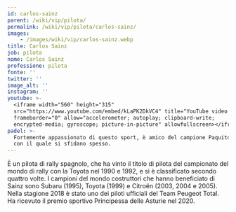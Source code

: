 ```yaml
---
id: carlos-sainz
parent: /wiki/vip/pilota/
permalink: /wiki/vip/pilota/carlos-sainz/
images:
    - /images/wiki/vip/carlos-sainz.webp
title: Carlos Sainz
job: pilota
nome: Carlos Sainz
professione: pilota
fonte: ''
twitter: ''
image_alt: ''
instagram: ''
youtube: >-
  <iframe width="560" height="315"
  src="https://www.youtube.com/embed/kLaPK2DkVC4" title="YouTube video player"
  frameborder="0" allow="accelerometer; autoplay; clipboard-write;
  encrypted-media; gyroscope; picture-in-picture" allowfullscreen></iframe>
padel: >-
  Fortemente appassionato di questo sport, è amico del campione Paquito Navarro,
  con il quale si sfidano spesso.
---
```

È un pilota di rally spagnolo, che ha vinto il titolo di pilota del campionato del mondo di rally con la Toyota nel 1990 e 1992, e si è classificato secondo quattro volte. I campioni del mondo costruttori che hanno beneficiato di Sainz sono Subaru (1995), Toyota (1999) e Citroën (2003, 2004 e 2005). Nella stagione 2018 è stato uno dei piloti ufficiali del Team Peugeot Total. Ha ricevuto il premio sportivo Principessa delle Asturie nel 2020.